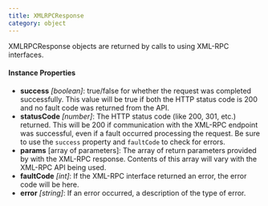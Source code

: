 ```yaml
---
title: XMLRPCResponse
category: object
---
```


XMLRPCResponse objects are returned by calls to using XML-RPC interfaces.

#### Instance Properties

- **success** *[boolean]*: true/false for whether the request was completed successfully. This value will be true if both the HTTP status code is 200 and no fault code was returned from the API.
- **statusCode** *[number]*: The HTTP status code (like 200, 301, etc.) returned. This will be 200 if communication with the XML-RPC endpoint was successful, even if a fault occurred processing the request. Be sure to use the `success` property and `faultCode` to check for errors.
- **params** [array of parameters]: The array of return parameters provided by with the XML-RPC response. Contents of this array will vary with the XML-RPC API being used.
- **faultCode** *[int]*: If the XML-RPC interface returned an error, the error code will be here.
- **error** *[string]*: If an error occurred, a description of the type of error.
